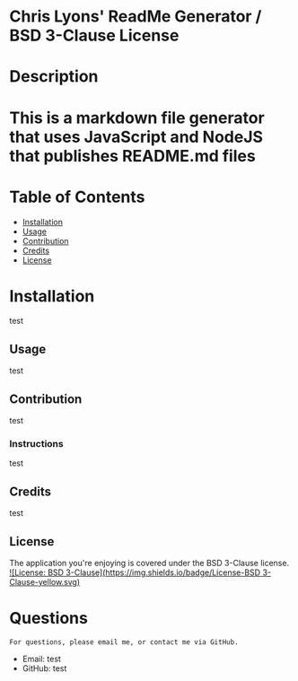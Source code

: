 
  # Chris Lyons' ReadMe Generator / BSD 3-Clause License
  # Description
  # This is a markdown file generator that uses JavaScript and NodeJS that publishes README.md files
  # Table of Contents
  * [Installation](#installation)
  * [Usage](#usage)
  * [Contribution](#contributors)
  * [Credits](#credits)
  * [License](#license)
  
  # Installation
  test
  ## Usage
  test
  ## Contribution
  test
  ### Instructions
  test
  ## Credits
  test
  ## License
  The application you're enjoying is covered under the BSD 3-Clause license.
  [![License: BSD 3-Clause](https://img.shields.io/badge/License-BSD 3-Clause-yellow.svg)](https://opensource.org/licenses/BSD-3-Clause)
  # Questions
    For questions, please email me, or contact me via GitHub.
  * Email: test
  * GitHub: test